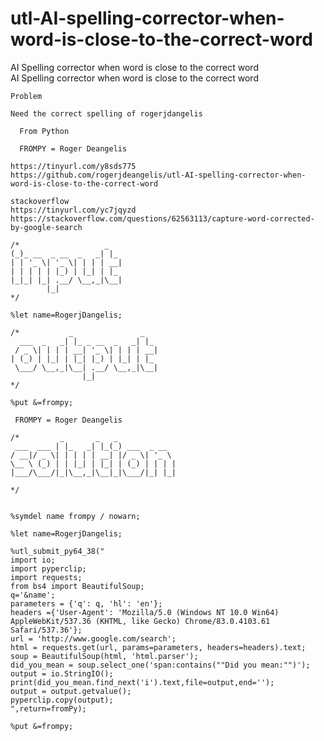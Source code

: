 # utl-AI-spelling-corrector-when-word-is-close-to-the-correct-word
AI Spelling corrector when word is close to the correct word  
    AI Spelling corrector when word is close to the correct word                                                                                 
                                                                                                                                                 
    Problem                                                                                                                                      
                                                                                                                                                 
    Need the correct spelling of rogerjdangelis                                                                                                  
                                                                                                                                                 
      From Python                                                                                                                                
                                                                                                                                                 
      FROMPY = Roger Deangelis                                                                                                                   
                                                                                                                                                 
    https://tinyurl.com/y8sds775                                                                                                                 
    https://github.com/rogerjdeangelis/utl-AI-spelling-corrector-when-word-is-close-to-the-correct-word                                          
                                                                                                                                                 
    stackoverflow                                                                                                                                
    https://tinyurl.com/yc7jqyzd                                                                                                                 
    https://stackoverflow.com/questions/62563113/capture-word-corrected-by-google-search                                                         
                                                                                                                                                 
    /*                   _                                                                                                                       
    (_)_ __  _ __  _   _| |_                                                                                                                     
    | | '_ \| '_ \| | | | __|                                                                                                                    
    | | | | | |_) | |_| | |_                                                                                                                     
    |_|_| |_| .__/ \__,_|\__|                                                                                                                    
            |_|                                                                                                                                  
    */                                                                                                                                           
                                                                                                                                                 
    %let name=RogerjDangelis;                                                                                                                    
                                                                                                                                                 
    /*           _               _                                                                                                               
      ___  _   _| |_ _ __  _   _| |_                                                                                                             
     / _ \| | | | __| '_ \| | | | __|                                                                                                            
    | (_) | |_| | |_| |_) | |_| | |_                                                                                                             
     \___/ \__,_|\__| .__/ \__,_|\__|                                                                                                            
                    |_|                                                                                                                          
    */                                                                                                                                           
                                                                                                                                                 
    %put &=frompy;                                                                                                                               
                                                                                                                                                 
     FROMPY = Roger Deangelis                                                                                                                    
                                                                                                                                                 
    /*         _       _   _                                                                                                                     
     ___  ___ | |_   _| |_(_) ___  _ __                                                                                                          
    / __|/ _ \| | | | | __| |/ _ \| '_ \                                                                                                         
    \__ \ (_) | | |_| | |_| | (_) | | | |                                                                                                        
    |___/\___/|_|\__,_|\__|_|\___/|_| |_|                                                                                                        
                                                                                                                                                 
    */                                                                                                                                           
                                                                                                                                                 
                                                                                                                                                 
    %symdel name frompy / nowarn;                                                                                                                
                                                                                                                                                 
    %let name=RogerjDangelis;                                                                                                                    
                                                                                                                                                 
    %utl_submit_py64_38("                                                                                                                        
    import io;                                                                                                                                   
    import pyperclip;                                                                                                                            
    import requests;                                                                                                                             
    from bs4 import BeautifulSoup;                                                                                                               
    q='&name';                                                                                                                                   
    parameters = {'q': q, 'hl': 'en'};                                                                                                           
    headers ={'User-Agent': 'Mozilla/5.0 (Windows NT 10.0 Win64) AppleWebKit/537.36 (KHTML, like Gecko) Chrome/83.0.4103.61 Safari/537.36'};     
    url = 'http://www.google.com/search';                                                                                                        
    html = requests.get(url, params=parameters, headers=headers).text;                                                                           
    soup = BeautifulSoup(html, 'html.parser');                                                                                                   
    did_you_mean = soup.select_one('span:contains(""Did you mean:"")');                                                                          
    output = io.StringIO();                                                                                                                      
    print(did_you_mean.find_next('i').text,file=output,end='');                                                                                  
    output = output.getvalue();                                                                                                                  
    pyperclip.copy(output);                                                                                                                      
    ",return=fromPy);                                                                                                                            
                                                                                                                                                 
    %put &=frompy;                                                                                                                               
                                                                                                                                                 
